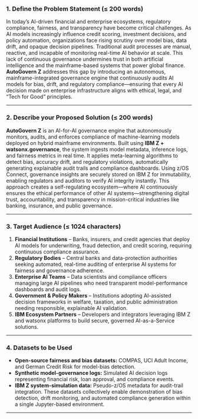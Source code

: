 ### **1. Define the Problem Statement (≤ 200 words)**

In today’s AI-driven financial and enterprise ecosystems, regulatory compliance, fairness, and transparency have become critical challenges. As AI models increasingly influence credit scoring, investment decisions, and policy automation, organizations face rising scrutiny over model bias, data drift, and opaque decision pipelines. Traditional audit processes are manual, reactive, and incapable of monitoring real-time AI behavior at scale.
This lack of continuous governance undermines trust in both artificial intelligence and the mainframe-based systems that power global finance.
**AutoGovern Z** addresses this gap by introducing an autonomous, mainframe-integrated governance engine that continuously audits AI models for bias, drift, and regulatory compliance—ensuring that every AI decision made on enterprise infrastructure aligns with ethical, legal, and “Tech for Good” principles.

---

### **2. Describe your Proposed Solution (≤ 200 words)**

**AutoGovern Z** is an AI-for-AI governance engine that autonomously monitors, audits, and enforces compliance of machine-learning models deployed on hybrid mainframe environments. Built using **IBM Z + watsonx.governance**, the system ingests model metadata, inference logs, and fairness metrics in real time. It applies meta-learning algorithms to detect bias, accuracy drift, and regulatory violations, automatically generating explainable audit trails and compliance dashboards.
Using z/OS Connect, governance insights are securely stored on IBM Z for immutability, enabling regulators and auditors to verify AI integrity instantly.
This approach creates a self-regulating ecosystem—where AI continuously ensures the ethical performance of other AI systems—strengthening digital trust, accountability, and transparency in mission-critical industries like banking, insurance, and public governance.

---

### **3. Target Audience (≤ 1024 characters)**

1. **Financial Institutions** – Banks, insurers, and credit agencies that deploy AI models for underwriting, fraud detection, and credit scoring, requiring continuous compliance assurance.
2. **Regulatory Bodies** – Central banks and data-protection authorities seeking automated, real-time auditing of enterprise AI systems for fairness and governance adherence.
3. **Enterprise AI Teams** – Data scientists and compliance officers managing large AI pipelines who need transparent model-performance dashboards and audit logs.
4. **Government & Policy Makers** – Institutions adopting AI-assisted decision frameworks in welfare, taxation, and public administration needing responsible, explainable AI validation.
5. **IBM Ecosystem Partners** – Developers and integrators leveraging IBM Z and watsonx platforms to build secure, governed AI-as-a-Service solutions.

---

### **4. Datasets to be Used**

* **Open-source fairness and bias datasets:** COMPAS, UCI Adult Income, and German Credit Risk for model-bias detection.
* **Synthetic model-governance logs:** Simulated AI decision logs representing financial risk, loan approval, and compliance events.
* **IBM Z system-simulation data:** Pseudo-z/OS metadata for audit-trail integration.
  These datasets collectively enable demonstration of bias detection, drift monitoring, and automated compliance generation within a single Jupyter-based environment.

---

